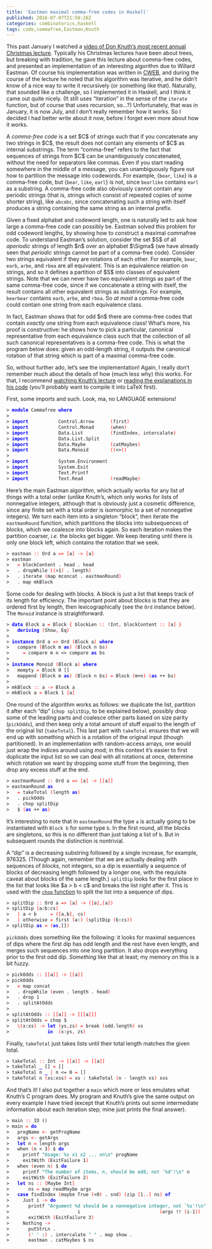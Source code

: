 ```yaml
---
title: 'Eastman maximal comma-free codes in Haskell'
published: 2016-07-07T21:58:26Z
categories: combinatorics,haskell
tags: code,commafree,Eastman,Knuth
---
```


<p>This past January I watched a <a href="https://www.youtube.com/watch?v=48iJx8FVuis">video of Don Knuth’s most recent annual Christmas lecture</a>. Typically his Christmas lectures have been about trees, but breaking with tradition, he gave this lecture about comma-free codes, and presented an implementation of an interesting algorithm due to Willard Eastman. Of course his implementation was written in <a href="http://www-cs-faculty.stanford.edu/~uno/cweb.html">CWEB</a>, and during the course of the lecture he noted that his algorithm was iterative, and he didn’t know of a nice way to write it recursively (or something like that). Naturally, that sounded like a challenge, so I implemented it in Haskell, and I think it came out quite nicely. (It still uses “iteration” in the sense of the <code>iterate</code> function, but of course that uses recursion, so…?) Unfortunately, that was in January, it is now July, and I don’t really remember how it works. So I decided I had better write about it now, before I forget even more about how it works.</p>
<p>A <em>comma-free code</em> is a set $C$ of strings such that if you concatenate any two strings in $C$, the result does not contain any elements of $C$ as internal substrings. The term “comma-free” refers to the fact that sequences of strings from $C$ can be unambiguously concatenated, without the need for separators like commas. Even if you start reading somewhere in the middle of a message, you can unambiguously figure out how to partition the message into codewords. For example, {<code>bear</code>, <code>like</code>} is a comma-free code, but {<code>bear</code>, <code>like</code>, <code>earl</code>} is not, since <code>bearlike</code> contains <code>earl</code> as a substring. A comma-free code also obviously cannot contain any periodic strings (that is, strings which consist of repeated copies of some shorter string), like <code>abcabc</code>, since concatenating such a string with itself produces a string containing the same string as an internal prefix.</p>
<p>Given a fixed alphabet and codeword length, one is naturally led to ask how large a comma-free code can possibly be. Eastman solved this problem for odd codeword lengths, by showing how to construct a maximal commafree code. To understand Eastman’s solution, consider the set $S$ of all <em>aperiodic</em> strings of length $n$ over an alphabet $\Sigma$ (we have already seen that <em>periodic</em> strings cannot be part of a comma-free code). Consider two strings equivalent if they are rotations of each other. For example, <code>bear</code>, <code>earb</code>, <code>arbe</code>, and <code>rbea</code> are all equivalent. This is an equivalence relation on strings, and so it defines a partition of $S$ into classes of equivalent strings. Note that we can never have two equivalent strings as part of the same comma-free code, since if we concatenate a string with itself, the result contains all other equivalent strings as substrings. For example, <code>bearbear</code> contains <code>earb</code>, <code>arbe</code>, and <code>rbea</code>. So <em>at most</em> a comma-free code could contain one string from each equivalence class.</p>
<p>In fact, Eastman shows that for odd $n$ there are comma-free codes that contain <em>exactly</em> one string from each equivalence class! What’s more, his proof is constructive: he shows how to pick a particular, canonical representative from each equivalence class such that the collection of all such canonical representatives is a comma-free code. This is what the program below does: given an odd-length string, it outputs the canonical rotation of that string which is part of a maximal comma-free code.</p>
<p>So, without further ado, let’s see the implementation! Again, I really don’t remember much about the details of how (much less why) this works. For that, I recommend <a href="https://www.youtube.com/watch?v=48iJx8FVuis">watching Knuth’s lecture</a> or <a href="http://www-cs-faculty.stanford.edu/~uno/programs/commafree-eastman-new.w">reading the explanations in his code</a> (you’ll probably want to compile it into LaTeX first).</p>
<p>First, some imports and such. Look, ma, no LANGUAGE extensions!</p>
<pre class="sourceCode haskell"><code class="sourceCode haskell"><span>&gt;</span> <span style="color:blue;font-weight:bold;">module</span> <span>Commafree</span> <span style="color:blue;font-weight:bold;">where</span>
<span>&gt;</span> 
<span>&gt;</span> <span style="color:blue;font-weight:bold;">import</span>           <span>Control</span><span>.</span><span>Arrow</span>      <span style="color:red;">(</span><span>first</span><span style="color:red;">)</span>
<span>&gt;</span> <span style="color:blue;font-weight:bold;">import</span>           <span>Control</span><span>.</span><span>Monad</span>      <span style="color:red;">(</span><span>when</span><span style="color:red;">)</span>
<span>&gt;</span> <span style="color:blue;font-weight:bold;">import</span>           <span>Data</span><span>.</span><span>List</span>          <span style="color:red;">(</span><span>findIndex</span><span style="color:red;">,</span> <span>intercalate</span><span style="color:red;">)</span>
<span>&gt;</span> <span style="color:blue;font-weight:bold;">import</span>           <span>Data</span><span>.</span><span>List</span><span>.</span><span>Split</span>
<span>&gt;</span> <span style="color:blue;font-weight:bold;">import</span>           <span>Data</span><span>.</span><span>Maybe</span>         <span style="color:red;">(</span><span>catMaybes</span><span style="color:red;">)</span>
<span>&gt;</span> <span style="color:blue;font-weight:bold;">import</span>           <span>Data</span><span>.</span><span>Monoid</span>        <span style="color:red;">(</span><span style="color:red;">(</span><span>&lt;&gt;</span><span style="color:red;">)</span><span style="color:red;">)</span>
<span>&gt;</span> 
<span>&gt;</span> <span style="color:blue;font-weight:bold;">import</span>           <span>System</span><span>.</span><span>Environment</span>
<span>&gt;</span> <span style="color:blue;font-weight:bold;">import</span>           <span>System</span><span>.</span><span>Exit</span>
<span>&gt;</span> <span style="color:blue;font-weight:bold;">import</span>           <span>Text</span><span>.</span><span>Printf</span>
<span>&gt;</span> <span style="color:blue;font-weight:bold;">import</span>           <span>Text</span><span>.</span><span>Read</span>          <span style="color:red;">(</span><span>readMaybe</span><span style="color:red;">)</span>
</code></pre>
<p>Here’s the main Eastman algorithm, which actually works for any list of things with a total order (unlike Knuth’s, which only works for lists of nonnegative integers, although that is obviously just a cosmetic difference, since any finite set with a total order is isomorphic to a set of nonnegative integers). We turn each item into a singleton “block”, then iterate the <code>eastmanRound</code> function, which partitions the blocks into subsequences of blocks, which we coalesce into blocks again. So each iteration makes the partition coarser, <em>i.e.</em> the blocks get bigger. We keep iterating until there is only one block left, which contains the rotation that we seek.</p>
<pre class="sourceCode haskell"><code class="sourceCode haskell"><span>&gt;</span> <span>eastman</span> <span style="color:red;">::</span> <span>Ord</span> <span>a</span> <span style="color:red;">=&gt;</span> <span style="color:red;">[</span><span>a</span><span style="color:red;">]</span> <span style="color:red;">-&gt;</span> <span style="color:red;">[</span><span>a</span><span style="color:red;">]</span>
<span>&gt;</span> <span>eastman</span>
<span>&gt;</span>   <span style="color:red;">=</span> <span>blockContent</span> <span>.</span> <span>head</span> <span>.</span> <span>head</span>
<span>&gt;</span>   <span>.</span> <span>dropWhile</span> <span style="color:red;">(</span><span style="color:red;">(</span><span>&gt;</span><span class="hs-num">1</span><span style="color:red;">)</span> <span>.</span> <span>length</span><span style="color:red;">)</span>
<span>&gt;</span>   <span>.</span> <span>iterate</span> <span style="color:red;">(</span><span>map</span> <span>mconcat</span> <span>.</span> <span>eastmanRound</span><span style="color:red;">)</span>
<span>&gt;</span>   <span>.</span> <span>map</span> <span>mkBlock</span>
</code></pre>
<p>Some code for dealing with blocks. A block is just a list that keeps track of its length for efficiency. The important point about blocks is that they are ordered first by length, then lexicographically (see the <code>Ord</code> instance below). The <code>Monoid</code> instance is straightforward.</p>
<pre class="sourceCode haskell"><code class="sourceCode haskell"><span>&gt;</span> <span style="color:blue;font-weight:bold;">data</span> <span>Block</span> <span>a</span> <span style="color:red;">=</span> <span>Block</span> <span style="color:red;">{</span> <span>blockLen</span> <span style="color:red;">::</span> <span>!</span><span>Int</span><span style="color:red;">,</span> <span>blockContent</span> <span style="color:red;">::</span> <span style="color:red;">[</span><span>a</span><span style="color:red;">]</span> <span style="color:red;">}</span>
<span>&gt;</span>   <span style="color:blue;font-weight:bold;">deriving</span> <span style="color:red;">(</span><span>Show</span><span style="color:red;">,</span> <span>Eq</span><span style="color:red;">)</span>
<span>&gt;</span> 
<span>&gt;</span> <span style="color:blue;font-weight:bold;">instance</span> <span>Ord</span> <span>a</span> <span style="color:red;">=&gt;</span> <span>Ord</span> <span style="color:red;">(</span><span>Block</span> <span>a</span><span style="color:red;">)</span> <span style="color:blue;font-weight:bold;">where</span>
<span>&gt;</span>   <span>compare</span> <span style="color:red;">(</span><span>Block</span> <span>m</span> <span style="color:blue;font-weight:bold;">as</span><span style="color:red;">)</span> <span style="color:red;">(</span><span>Block</span> <span>n</span> <span>bs</span><span style="color:red;">)</span>
<span>&gt;</span>     <span style="color:red;">=</span> <span>compare</span> <span>m</span> <span>n</span> <span>&lt;&gt;</span> <span>compare</span> <span style="color:blue;font-weight:bold;">as</span> <span>bs</span>
<span>&gt;</span> 
<span>&gt;</span> <span style="color:blue;font-weight:bold;">instance</span> <span>Monoid</span> <span style="color:red;">(</span><span>Block</span> <span>a</span><span style="color:red;">)</span> <span style="color:blue;font-weight:bold;">where</span>
<span>&gt;</span>   <span>mempty</span> <span style="color:red;">=</span> <span>Block</span> <span class="hs-num">0</span> <span>[]</span>
<span>&gt;</span>   <span>mappend</span> <span style="color:red;">(</span><span>Block</span> <span>m</span> <span style="color:blue;font-weight:bold;">as</span><span style="color:red;">)</span> <span style="color:red;">(</span><span>Block</span> <span>n</span> <span>bs</span><span style="color:red;">)</span> <span style="color:red;">=</span> <span>Block</span> <span style="color:red;">(</span><span>m</span><span>+</span><span>n</span><span style="color:red;">)</span> <span style="color:red;">(</span><span style="color:blue;font-weight:bold;">as</span> <span>++</span> <span>bs</span><span style="color:red;">)</span>
<span>&gt;</span> 
<span>&gt;</span> <span>mkBlock</span> <span style="color:red;">::</span> <span>a</span> <span style="color:red;">-&gt;</span> <span>Block</span> <span>a</span>
<span>&gt;</span> <span>mkBlock</span> <span>a</span> <span style="color:red;">=</span> <span>Block</span> <span class="hs-num">1</span> <span style="color:red;">[</span><span>a</span><span style="color:red;">]</span>
</code></pre>
<p>One round of the algorithm works as follows: we duplicate the list, partition it after each “dip” (<code>chop splitDip</code>, to be explained below), possibly drop some of the leading parts and coalesce other parts based on size parity (<code>pickOdds</code>), and then keep only a total amount of stuff equal to the length of the original list (<code>takeTotal</code>). This last part with <code>takeTotal</code> ensures that we will end up with something which is a rotation of the original input (though partitioned). In an implementation with random-access arrays, one would just wrap the indices around using mod; in this context it’s easier to first duplicate the input list so we can deal with all rotations at once, determine which rotation we want by dropping some stuff from the beginning, then drop any excess stuff at the end.</p>
<pre class="sourceCode haskell"><code class="sourceCode haskell"><span>&gt;</span> <span>eastmanRound</span> <span style="color:red;">::</span> <span>Ord</span> <span>a</span> <span style="color:red;">=&gt;</span> <span style="color:red;">[</span><span>a</span><span style="color:red;">]</span> <span style="color:red;">-&gt;</span> <span style="color:red;">[</span><span style="color:red;">[</span><span>a</span><span style="color:red;">]</span><span style="color:red;">]</span>
<span>&gt;</span> <span>eastmanRound</span> <span style="color:blue;font-weight:bold;">as</span>
<span>&gt;</span>   <span style="color:red;">=</span> <span>takeTotal</span> <span style="color:red;">(</span><span>length</span> <span style="color:blue;font-weight:bold;">as</span><span style="color:red;">)</span>
<span>&gt;</span>   <span>.</span> <span>pickOdds</span>
<span>&gt;</span>   <span>.</span> <span>chop</span> <span>splitDip</span>
<span>&gt;</span>   <span>$</span> <span style="color:red;">(</span><span style="color:blue;font-weight:bold;">as</span> <span>++</span> <span style="color:blue;font-weight:bold;">as</span><span style="color:red;">)</span>
</code></pre>
<p>It’s interesting to note that in <code>eastmanRound</code> the type <code>a</code> is actually going to be instantiated with <code>Block b</code> for some type <code>b</code>. In the first round, all the blocks are singletons, so this is no different than just taking a list of <code>b</code>. But in subsequent rounds the distinction is nontrivial.</p>
<p>A “dip” is a decreasing substring followed by a single increase, for example, 976325. (Though again, remember that we are actually dealing with sequences of <em>blocks</em>, not integers, so a dip is essentially a sequence of blocks of decreasing length followed by a longer one, with the requisite caveat about blocks of the same length.) <code>splitDip</code> looks for the first place in the list that looks like $a &gt; b &lt; c$ and breaks the list right after it. This is used with the <a href="http://hackage.haskell.org/package/split-0.2.3.1/docs/Data-List-Split.html#v:chop"><code>chop</code> function</a> to split the list into a sequence of dips.</p>
<pre class="sourceCode haskell"><code class="sourceCode haskell"><span>&gt;</span> <span>splitDip</span> <span style="color:red;">::</span> <span>Ord</span> <span>a</span> <span style="color:red;">=&gt;</span> <span style="color:red;">[</span><span>a</span><span style="color:red;">]</span> <span style="color:red;">-&gt;</span> <span style="color:red;">(</span><span style="color:red;">[</span><span>a</span><span style="color:red;">]</span><span style="color:red;">,</span><span style="color:red;">[</span><span>a</span><span style="color:red;">]</span><span style="color:red;">)</span>
<span>&gt;</span> <span>splitDip</span> <span style="color:red;">(</span><span>a</span><span>:</span><span>b</span><span>:</span><span>cs</span><span style="color:red;">)</span>
<span>&gt;</span>   <span style="color:red;">|</span> <span>a</span> <span>&lt;</span> <span>b</span>     <span style="color:red;">=</span> <span style="color:red;">(</span><span style="color:red;">[</span><span>a</span><span style="color:red;">,</span><span>b</span><span style="color:red;">]</span><span style="color:red;">,</span> <span>cs</span><span style="color:red;">)</span>
<span>&gt;</span>   <span style="color:red;">|</span> <span>otherwise</span> <span style="color:red;">=</span> <span>first</span> <span style="color:red;">(</span><span>a</span><span>:</span><span style="color:red;">)</span> <span style="color:red;">(</span><span>splitDip</span> <span style="color:red;">(</span><span>b</span><span>:</span><span>cs</span><span style="color:red;">)</span><span style="color:red;">)</span>
<span>&gt;</span> <span>splitDip</span> <span style="color:blue;font-weight:bold;">as</span> <span style="color:red;">=</span> <span style="color:red;">(</span><span style="color:blue;font-weight:bold;">as</span><span style="color:red;">,</span><span>[]</span><span style="color:red;">)</span>
</code></pre>
<p><code>pickOdds</code> does something like the following: it looks for maximal sequences of dips where the first dip has odd length and the rest have even length, and merges such sequences into one long partition. It also drops everything prior to the first odd dip. <em>Something</em> like that at least; my memory on this is a bit fuzzy.</p>
<pre class="sourceCode haskell"><code class="sourceCode haskell"><span>&gt;</span> <span>pickOdds</span> <span style="color:red;">::</span> <span style="color:red;">[</span><span style="color:red;">[</span><span>a</span><span style="color:red;">]</span><span style="color:red;">]</span> <span style="color:red;">-&gt;</span> <span style="color:red;">[</span><span style="color:red;">[</span><span>a</span><span style="color:red;">]</span><span style="color:red;">]</span>
<span>&gt;</span> <span>pickOdds</span>
<span>&gt;</span>   <span style="color:red;">=</span> <span>map</span> <span>concat</span>
<span>&gt;</span>   <span>.</span> <span>dropWhile</span> <span style="color:red;">(</span><span>even</span> <span>.</span> <span>length</span> <span>.</span> <span>head</span><span style="color:red;">)</span>
<span>&gt;</span>   <span>.</span> <span>drop</span> <span class="hs-num">1</span>
<span>&gt;</span>   <span>.</span> <span>splitAtOdds</span>
<span>&gt;</span> 
<span>&gt;</span> <span>splitAtOdds</span> <span style="color:red;">::</span> <span style="color:red;">[</span><span style="color:red;">[</span><span>a</span><span style="color:red;">]</span><span style="color:red;">]</span> <span style="color:red;">-&gt;</span> <span style="color:red;">[</span><span style="color:red;">[</span><span style="color:red;">[</span><span>a</span><span style="color:red;">]</span><span style="color:red;">]</span><span style="color:red;">]</span>
<span>&gt;</span> <span>splitAtOdds</span> <span style="color:red;">=</span> <span>chop</span> <span>$</span>
<span>&gt;</span>   <span style="color:red;">\</span><span style="color:red;">(</span><span>x</span><span>:</span><span>xs</span><span style="color:red;">)</span> <span style="color:red;">-&gt;</span> <span style="color:blue;font-weight:bold;">let</span> <span style="color:red;">(</span><span>ys</span><span style="color:red;">,</span><span>zs</span><span style="color:red;">)</span> <span style="color:red;">=</span> <span>break</span> <span style="color:red;">(</span><span>odd</span><span>.</span><span>length</span><span style="color:red;">)</span> <span>xs</span>
<span>&gt;</span>              <span style="color:blue;font-weight:bold;">in</span>  <span style="color:red;">(</span><span>x</span><span>:</span><span>ys</span><span style="color:red;">,</span> <span>zs</span><span style="color:red;">)</span>
</code></pre>
<p>Finally, <code>takeTotal</code> just takes lists until their total length matches the given total.</p>
<pre class="sourceCode haskell"><code class="sourceCode haskell"><span>&gt;</span> <span>takeTotal</span> <span style="color:red;">::</span> <span>Int</span> <span style="color:red;">-&gt;</span> <span style="color:red;">[</span><span style="color:red;">[</span><span>a</span><span style="color:red;">]</span><span style="color:red;">]</span> <span style="color:red;">-&gt;</span> <span style="color:red;">[</span><span style="color:red;">[</span><span>a</span><span style="color:red;">]</span><span style="color:red;">]</span>
<span>&gt;</span> <span>takeTotal</span> <span style="color:blue;font-weight:bold;">_</span> <span>[]</span> <span style="color:red;">=</span> <span>[]</span>
<span>&gt;</span> <span>takeTotal</span> <span>n</span> <span style="color:blue;font-weight:bold;">_</span> <span style="color:red;">|</span> <span>n</span> <span>&lt;=</span> <span class="hs-num">0</span> <span style="color:red;">=</span> <span>[]</span>
<span>&gt;</span> <span>takeTotal</span> <span>n</span> <span style="color:red;">(</span><span>xs</span><span>:</span><span>xss</span><span style="color:red;">)</span> <span style="color:red;">=</span> <span>xs</span> <span>:</span> <span>takeTotal</span> <span style="color:red;">(</span><span>n</span> <span style="color:green;">-</span> <span>length</span> <span>xs</span><span style="color:red;">)</span> <span>xss</span>
</code></pre>
<p>And that’s it! I also put together a <code>main</code> which more or less emulates what Knuth’s C program does. My program and Knuth’s give the same output on every example I have tried (except that Knuth’s prints out some intermediate information about each iteration step; mine just prints the final answer).</p>
<pre class="sourceCode haskell"><code class="sourceCode haskell"><span>&gt;</span> <span>main</span> <span style="color:red;">::</span> <span>IO</span> <span>()</span>
<span>&gt;</span> <span>main</span> <span style="color:red;">=</span> <span style="color:blue;font-weight:bold;">do</span>
<span>&gt;</span>   <span>progName</span> <span style="color:red;">&lt;-</span> <span>getProgName</span>
<span>&gt;</span>   <span>args</span> <span style="color:red;">&lt;-</span> <span>getArgs</span>
<span>&gt;</span>   <span style="color:blue;font-weight:bold;">let</span> <span>n</span> <span style="color:red;">=</span> <span>length</span> <span>args</span>
<span>&gt;</span>   <span>when</span> <span style="color:red;">(</span><span>n</span> <span>&lt;</span> <span class="hs-num">3</span><span style="color:red;">)</span> <span>$</span> <span style="color:blue;font-weight:bold;">do</span>
<span>&gt;</span>     <span>printf</span> <span style="color:teal;">"Usage: %s x1 x2 ... xn\n"</span> <span>progName</span>
<span>&gt;</span>     <span>exitWith</span> <span style="color:red;">(</span><span>ExitFailure</span> <span class="hs-num">1</span><span style="color:red;">)</span>
<span>&gt;</span>   <span>when</span> <span style="color:red;">(</span><span>even</span> <span>n</span><span style="color:red;">)</span> <span>$</span> <span style="color:blue;font-weight:bold;">do</span>
<span>&gt;</span>     <span>printf</span> <span style="color:teal;">"The number of items, n, should be odd, not `%d'!\n"</span> <span>n</span>
<span>&gt;</span>     <span>exitWith</span> <span style="color:red;">(</span><span>ExitFailure</span> <span class="hs-num">2</span><span style="color:red;">)</span>
<span>&gt;</span>   <span style="color:blue;font-weight:bold;">let</span> <span>ns</span> <span style="color:red;">::</span> <span style="color:red;">[</span><span>Maybe</span> <span>Int</span><span style="color:red;">]</span>
<span>&gt;</span>       <span>ns</span> <span style="color:red;">=</span> <span>map</span> <span>readMaybe</span> <span>args</span>
<span>&gt;</span>   <span style="color:blue;font-weight:bold;">case</span> <span>findIndex</span> <span style="color:red;">(</span><span>maybe</span> <span>True</span> <span style="color:red;">(</span><span>&lt;</span><span class="hs-num">0</span><span style="color:red;">)</span> <span>.</span> <span>snd</span><span style="color:red;">)</span> <span style="color:red;">(</span><span>zip</span> <span style="color:red;">[</span><span class="hs-num">1</span><span style="color:red;">..</span><span style="color:red;">]</span> <span>ns</span><span style="color:red;">)</span> <span style="color:blue;font-weight:bold;">of</span>
<span>&gt;</span>     <span>Just</span> <span>i</span> <span style="color:red;">-&gt;</span> <span style="color:blue;font-weight:bold;">do</span>
<span>&gt;</span>       <span>printf</span> <span style="color:teal;">"Argument %d should be a nonnegative integer, not `%s'!\n"</span>
<span>&gt;</span>                         <span>i</span>                             <span style="color:red;">(</span><span>args</span> <span>!!</span> <span style="color:red;">(</span><span>i</span><span style="color:green;">-</span><span class="hs-num">1</span><span style="color:red;">)</span><span style="color:red;">)</span>
<span>&gt;</span>       <span>exitWith</span> <span style="color:red;">(</span><span>ExitFailure</span> <span class="hs-num">3</span><span style="color:red;">)</span>
<span>&gt;</span>     <span>Nothing</span> <span style="color:red;">-&gt;</span>
<span>&gt;</span>       <span>putStrLn</span> <span>.</span>
<span>&gt;</span>       <span style="color:red;">(</span><span style="color:teal;">' '</span> <span>:</span><span style="color:red;">)</span> <span>.</span> <span>intercalate</span> <span style="color:teal;">" "</span> <span>.</span> <span>map</span> <span>show</span> <span>.</span>
<span>&gt;</span>       <span>eastman</span> <span>.</span> <span>catMaybes</span> <span>$</span> <span>ns</span>
</code></pre>
<div id="refs" class="references">

</div>

